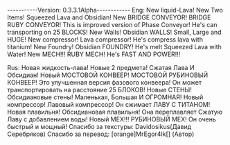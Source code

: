 -----------Version: 0.3.3.1Alpha------------
  Eng:
  New liquid-Lava!
  New Two Items! Squeezed Lava and Obsidian!
  New BRIDGE CONVEYOR! BRIDGE RUBY CONVEYOR!
  This is improved version of Phase Conveyor!
  He's can transporting on 25 BLOCKS!
  New Walls! Obsidian WALLS!
  Small, Large and HUGE!
  New compressor! Lava compressor!
  He's compress lava with titanium!
  New Foundry! Obsidian FOUNDRY!
  He's melt Squeezed Lava with Water!
  New MECH!!! RUBY MECH!
  He's FAST AND POWER!!!
  
  Rus:
  Новая жидкость-лава!
  Новые 2 предмета! Сжатая Лава И Обсидиан!
  Новый МОСТОВОЙ КОНВЕЕР! МОСТОВОЙ РУБИНОВЫЙ КОНВЕЕР!
  Это улучшенная версия фазового конвеера!
  Он может транспортировать на расстояние 25 БЛОКОВ!
  Новые СТЕНЫ! Обсидиановые стены!
  Маленькая, Большая И ОГРОМНАЯ!
  Новый компрессор! Лавовый компрессор!
  Он сжимает ЛАВУ С ТИТАНОМ!
  Новая плавильня! Обсидиановая плавильня!
  Она переплавляет Сжатую Лаву с добавлением воды!
  Новый МЕХ!!! РУБИНОВЫЙ МЕХ!
  Он очень быстрый и мощный!
  Спасибо за текстуры:
  Davidosikus(Давид Серебряков)
  Спасибо за перевод: [orange]MrEgor4Ik[] (Автор)